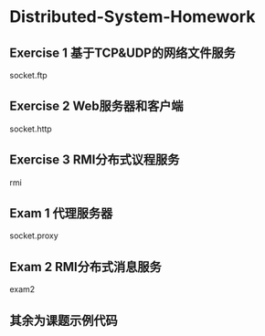 # Distributed-System-Homework

## Exercise 1 基于TCP&UDP的网络文件服务

socket.ftp

## Exercise 2 Web服务器和客户端

socket.http

## Exercise 3 RMI分布式议程服务

rmi

## Exam 1 代理服务器

socket.proxy

## Exam 2 RMI分布式消息服务

exam2 

## 其余为课题示例代码
